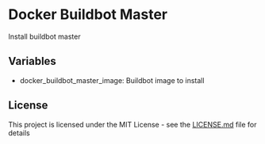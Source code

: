# Docker Buildbot Master

Install buildbot master 

## Variables

- docker_buildbot_master_image: Buildbot image to install

## License

This project is licensed under the MIT License - see the [LICENSE.md](LICENSE.md) file for details

